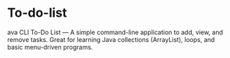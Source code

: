 # To-do-list
ava CLI To-Do List — A simple command-line application to add, view, and remove tasks. Great for learning Java collections (ArrayList), loops, and basic menu-driven programs.
